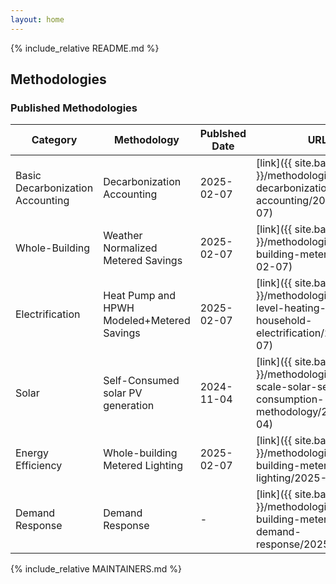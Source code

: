 ```yaml
---
layout: home
---
```


{% include_relative README.md %}

## Methodologies

### Published Methodologies

| Category           | Methodology                                      | Publshed Date | URL |
| ------------------ | ------------------------------------------------ | ------------  | ------------ |
| Basic Decarbonization Accounting  | Decarbonization Accounting        | 2025-02-07  | [link]({{ site.baseurl }}/methodologies/basic-decarbonization-accounting/2025-02-07) |
| Whole-Building     | Weather Normalized Metered Savings               | 2025-02-07  | [link]({{ site.baseurl }}/methodologies/whole-building-metered/2025-02-07) |
| Electrification    | Heat Pump and HPWH Modeled+Metered Savings       | 2025-02-07 | [link]({{ site.baseurl }}/methodologies/device-level-heating-household-electrification/2025-02-07) |
| Solar              | Self-Consumed solar PV generation                | 2024-11-04 | [link]({{ site.baseurl }}/methodologies/small-scale-solar-self-consumption-methodology/2024-11-04) |
| Energy Efficiency  | Whole-building Metered Lighting                  | 2025-02-07  | [link]({{ site.baseurl }}/methodologies/whole-building-metered-lighting/2025-02-07) |
| Demand Response    | Demand Response                                  | - | [link]({{ site.baseurl }}/methodologies/whole-building-metered-demand-response/2025-03-03) |

{% include_relative MAINTAINERS.md %}
